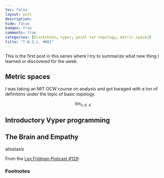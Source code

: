 ```yaml
---
toc: false
layout: post
description:
hide: false
badges: true
comments: true
categories: [blockchain, vyper, point set topology, metric spaces]
title: "T.W.I.L. #001"
---
```


This is the first post in this series where I try to summarize what new thing I learned or discovered for the week.

## Metric spaces

I was taking an MIT OCW course on analysis and got baraged with a ton of definitons under the topic of basic topology.

$$\lim_{x \in X}$$

## Introductory Vyper programming

## The Brain and Empathy

allostasis

From the [Lex Fridman Podcast #129](https://www.youtube.com/watch?v=NbdRIVCBqNI):



### Footnotes

[^1]: This is the footnote.

